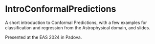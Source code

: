 # IntroConformalPredictions
A short introduction to Conformal Predictions, with a few examples for classification and regression from the Astrophysical domain, and slides.

Presented at the EAS 2024 in Padova.
